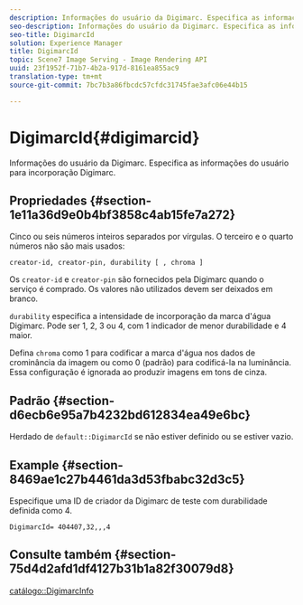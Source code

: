 ```yaml
---
description: Informações do usuário da Digimarc. Especifica as informações do usuário para incorporação Digimarc.
seo-description: Informações do usuário da Digimarc. Especifica as informações do usuário para incorporação Digimarc.
seo-title: DigimarcId
solution: Experience Manager
title: DigimarcId
topic: Scene7 Image Serving - Image Rendering API
uuid: 23f1952f-71b7-4b2a-917d-8161ea855ac9
translation-type: tm+mt
source-git-commit: 7bc7b3a86fbcdc57cfdc31745fae3afc06e44b15

---
```



# DigimarcId{#digimarcid}

Informações do usuário da Digimarc. Especifica as informações do usuário para incorporação Digimarc.

## Propriedades {#section-1e11a36d9e0b4bf3858c4ab15fe7a272}

Cinco ou seis números inteiros separados por vírgulas. O terceiro e o quarto números não são mais usados:

`creator-id, creator-pin, durability [ , chroma ]`

Os `creator-id` e `creator-pin` são fornecidos pela Digimarc quando o serviço é comprado. Os valores não utilizados devem ser deixados em branco.

`durability` especifica a intensidade de incorporação da marca d&#39;água Digimarc. Pode ser 1, 2, 3 ou 4, com 1 indicador de menor durabilidade e 4 maior.

Defina `chroma` como 1 para codificar a marca d&#39;água nos dados de crominância da imagem ou como 0 (padrão) para codificá-la na luminância. Essa configuração é ignorada ao produzir imagens em tons de cinza.

## Padrão {#section-d6ecb6e95a7b4232bd612834ea49e6bc}

Herdado de `default::DigimarcId` se não estiver definido ou se estiver vazio.

## Example {#section-8469ae1c27b4461da3d53fbabc32d3c5}

Especifique uma ID de criador da Digimarc de teste com durabilidade definida como 4.

`DigimarcId= 404407,32,,,4`

## Consulte também {#section-75d4d2afd1df4127b31b1a82f30079d8}

[catálogo::DigimarcInfo](../../../../../is-api/image-catalog/image-serving-api-ref/c-image-catalog-reference/c-image-svg-data-reference/c-image-data-reference/r-digimarcinfo-cat.md#reference-4925764ed683466bb7af4b807c86f8ba)
